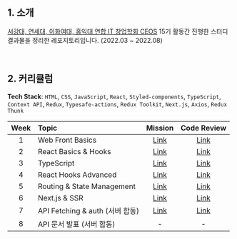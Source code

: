 ## 1. 소개
[서강대, 연세대, 이화여대, 홍익대 연합 IT 창업학회 CEOS](https://www.ceos.or.kr/) 15기 활동간 진행한 스터디 결과물을 정리한 레포지토리입니다.
(2022.03 ~ 2022.08)

<br>

## 2. 커리큘럼
**Tech Stack**: `HTML`, `CSS`, `JavaScript`, `React`, `Styled-components`, `TypeScript`, `Context API`, `Redux`, `Typesafe-actions`, `Redux Toolkit`, `Next.js`, `Axios`, `Redux Thunk`


| Week | Topic                           |                           Mission                            |                         Code Review                          |
| :--: | :------------------------------ | :----------------------------------------------------------: | :----------------------------------------------------------: |
|  1   | Web Front Basics                | [Link](https://github.com/9yujin/vanilla-todo-15th) | [Link](https://github.com/CEOS-Developers/vanilla-todo-15th/pull/3) |
|  2   | React Basics & Hooks            | [Link](https://github.com/9yujin/react-todo-15th) | [Link](https://github.com/CEOS-Developers/react-todo-15th/pull/4) |
|  3   | TypeScript                      | [Link](https://github.com/9yujin/react-todo-15th/tree/refactor) | [Link](https://github.com/CEOS-Developers/react-todo-15th/pull/16) |
|  4   | React Hooks Advanced            | [Link](https://github.com/9yujin/react-messenger-15th/tree/a8a0d70311709b6f1d6683cb24e2dd932d9efd91) | [Link](https://github.com/CEOS-Developers/react-messenger-15th/pull/2) |
|  5   | Routing & State Management      | [Link](https://github.com/9yujin/react-messenger-15th/tree/9yujin) | [Link](https://github.com/CEOS-Developers/react-messenger-15th/pull/11) |
|  6   | Next.js & SSR                   | [Link](https://github.com/9yujin/react-blog-15th) | [Link](https://github.com/CEOS-Developers/react-blog-15th/pull/10) |
|  7   | API Fetching & auth (서버 합동) | [Link](https://github.com/9yujin/react-vote-15th) | [Link](https://github.com/CEOS-Developers/react-vote-15th/pull/9) |
|  8   | API 문서 발표 (서버 합동)       |                              -                               |                              -                               |

